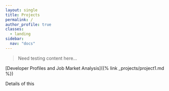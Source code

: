 ```yaml
---
layout: single
title: Projects
permalink: /
author_profile: true
classes:
  - landing
sidebar:
  nav: "docs"
---
```


> Need testing content here...

[Developer Profiles and Job Market Analysis]({% link _projects/project1.md %})

Details of this